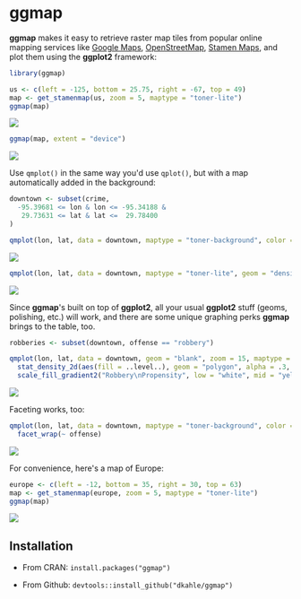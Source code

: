 <!-- README.md is generated from README.Rmd. Please edit that file -->
ggmap
=====

**ggmap** makes it easy to retrieve raster map tiles from popular online mapping services like [Google Maps](https://developers.google.com/maps/documentation/static-maps/?hl=en), [OpenStreetMap](https://www.openstreetmap.org), [Stamen Maps](http://maps.stamen.com), and plot them using the **ggplot2** framework:

``` r
library(ggmap)

us <- c(left = -125, bottom = 25.75, right = -67, top = 49)
map <- get_stamenmap(us, zoom = 5, maptype = "toner-lite")
ggmap(map)
```

![](README-maptypes-1.png)

``` r
ggmap(map, extent = "device")
```

![](README-maptypes-2.png)

Use `qmplot()` in the same way you'd use `qplot()`, but with a map automatically added in the background:

``` r
downtown <- subset(crime,
  -95.39681 <= lon & lon <= -95.34188 &
   29.73631 <= lat & lat <=  29.78400
)

qmplot(lon, lat, data = downtown, maptype = "toner-background", color = I("red"))
```

![](README-qmplot-1.png)

``` r
qmplot(lon, lat, data = downtown, maptype = "toner-lite", geom = "density2d", color = I("red"))
```

![](README-qmplot-2.png)

Since **ggmap**'s built on top of **ggplot2**, all your usual **ggplot2** stuff (geoms, polishing, etc.) will work, and there are some unique graphing perks **ggmap** brings to the table, too.

``` r
robberies <- subset(downtown, offense == "robbery")

qmplot(lon, lat, data = downtown, geom = "blank", zoom = 15, maptype = "toner-background", darken = .7) +
  stat_density_2d(aes(fill = ..level..), geom = "polygon", alpha = .3, color = NA) +
  scale_fill_gradient2("Robbery\nPropensity", low = "white", mid = "yellow", high = "red", midpoint = 1500)
```

![](README-styling-1.png)

Faceting works, too:

``` r
qmplot(lon, lat, data = downtown, maptype = "toner-background", color = offense) + 
  facet_wrap(~ offense)
```

![](README-faceting-1.png)

For convenience, here's a map of Europe:

``` r
europe <- c(left = -12, bottom = 35, right = 30, top = 63)
map <- get_stamenmap(europe, zoom = 5, maptype = "toner-lite")
ggmap(map)
```

![](README-europe-1.png)

Installation
------------

-   From CRAN: `install.packages("ggmap")`

-   From Github: `devtools::install_github("dkahle/ggmap")`
